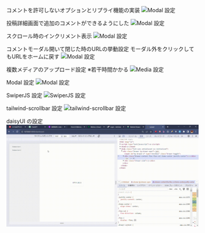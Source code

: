 コメントを許可しないオプションとリプライ機能の実装
![Modal 設定](/option.gif)

投稿詳細画面で追加のコメントができるようにした
![Modal 設定](/addComment.gif)

スクロール時のインクリメント表示
![Modal 設定](/postIncrement.gif)

コメントモーダル開いて閉じた時のURLの挙動設定
モーダル外をクリックしてもURLをホームに戻す
![Modal 設定](/commentModal.gif)

複数メディアのアップロード設定
※若干時間かかる
![Media 設定](/createMedia.gif)

Modal 設定
![Modal 設定](/createModal.gif)

SwiperJS 設定
![SwiperJS 設定](/swiper.gif)

tailwind-scrollbar 設定
![tailwind-scrollbar 設定](/instaclone.gif)

daisyUI の設定
![daisyUI の設定](/daisyUI.gif)
